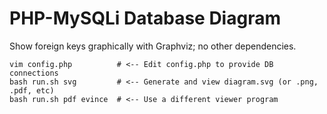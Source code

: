 # PHP-MySQLi Database Diagram

Show foreign keys graphically with Graphviz; no other dependencies. 

```
vim config.php          # <-- Edit config.php to provide DB connections
bash run.sh svg         # <-- Generate and view diagram.svg (or .png, .pdf, etc)
bash run.sh pdf evince  # <-- Use a different viewer program
```
